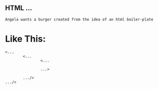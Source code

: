 ## HTML ...

`Angela wants a burger created from the idea of an html boiler-plate`

# Like This:
    <... 
            <...
                    <...
                    
                    ...>
            
            .../>
    .../>

